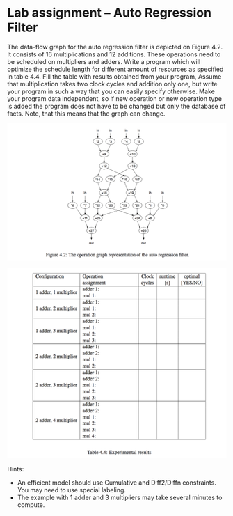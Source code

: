 # Lab assignment – Auto Regression Filter

The data-flow graph for the auto regression filter is depicted on Figure 4.2. It consists of 16 multiplications
and 12 additions. These operations need to be scheduled on multipliers and adders. Write a program which will optimize the schedule length for different amount of resources as specified in table 4.4. Fill the table with results
obtained from your program, Assume that multiplication takes two clock cycles and addition only one, but write
your program in such a way that you can easily specify otherwise. Make your program data independent, so if
new operation or new operation type is added the program does not have to be changed but only the database of
facts. Note, that this means that the graph can change.

![alt text](rsc/example.png)

![alt text](rsc/results.png)

Hints:
* An efficient model should use Cumulative and Diff2/Diffn constraints. You may need to use special
labeling.
* The example with 1 adder and 3 multipliers may take several minutes to compute.
